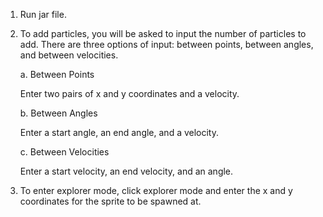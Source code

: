 1. Run jar file.
2. To add particles, you will be asked to input the number of particles to add. There are three options of input:
   between points, between angles, and between velocities.
   
   a. Between Points

   Enter two pairs of x and y coordinates and a velocity.

   b. Between Angles

   Enter a start angle, an end angle, and a velocity.

   c. Between Velocities

   Enter a start velocity, an end velocity, and an angle.

3. To enter explorer mode, click explorer mode and enter the x and y coordinates for the sprite to be spawned at.
